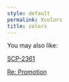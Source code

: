 ```yaml
---
style: default
permalink: Xcolors
title: colors
---
```

You may also like:

[SCP-2361](http://scp-wiki.net/scp-2361)

[Re: Promotion](http://scp-wiki.net/re-promotion)
